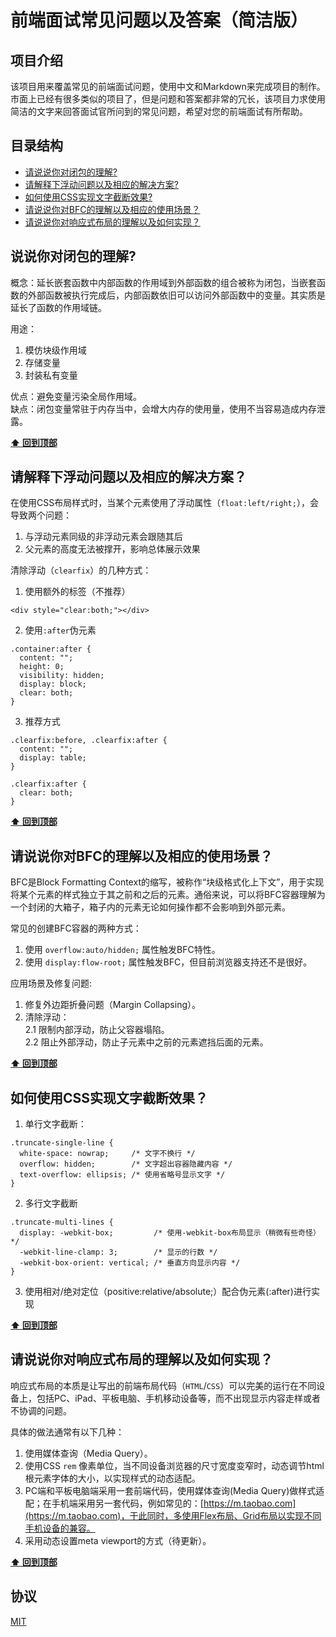 # 前端面试常见问题以及答案（简洁版）

## 项目介绍
该项目用来覆盖常见的前端面试问题，使用中文和Markdown来完成项目的制作。市面上已经有很多类似的项目了，但是问题和答案都非常的冗长，该项目力求使用简洁的文字来回答面试官所问到的常见问题，希望对您的前端面试有所帮助。

## 目录结构
- [请说说你对闭包的理解?](#说说你对闭包的理解)
- [请解释下浮动问题以及相应的解决方案?](#请解释下浮动问题以及相应的解决方案)
- [如何使用CSS实现文字截断效果?](#如何使用CSS实现文字截断效果)
- [请说说你对BFC的理解以及相应的使用场景？](#请说说你对BFC的理解以及相应的使用场景)
- [请说说你对响应式布局的理解以及如何实现？](#请说说你对响应式布局的理解以及如何实现)

## 说说你对闭包的理解?
概念：延长嵌套函数中内部函数的作用域到外部函数的组合被称为闭包，当嵌套函数的外部函数被执行完成后，内部函数依旧可以访问外部函数中的变量。其实质是延长了函数的作用域链。

用途：
1. 模仿块级作用域
2. 存储变量
3. 封装私有变量

优点：避免变量污染全局作用域。  
缺点：闭包变量常驻于内存当中，会增大内存的使用量，使用不当容易造成内存泄露。

**[⬆ 回到顶部](#目录结构)**

## 请解释下浮动问题以及相应的解决方案？
在使用CSS布局样式时，当某个元素使用了浮动属性（`float:left/right;`），会导致两个问题：  
1. 与浮动元素同级的非浮动元素会跟随其后
2. 父元素的高度无法被撑开，影响总体展示效果

清除浮动（`clearfix`）的几种方式：
1. 使用额外的标签（不推荐）
```
<div style="clear:both;"></div>
```
2. 使用`:after`伪元素
```
.container:after {
  content: "";
  height: 0;
  visibility: hidden;
  display: block;
  clear: both;
}
```
3. 推荐方式
```
.clearfix:before, .clearfix:after {
  content: "";
  display: table;
}

.clearfix:after {
  clear: both;
}
```
**[⬆ 回到顶部](#目录结构)**

## 请说说你对BFC的理解以及相应的使用场景？
BFC是Block Formatting Context的缩写，被称作“块级格式化上下文”，用于实现将某个元素的样式独立于其之前和之后的元素。通俗来说，可以将BFC容器理解为一个封闭的大箱子，箱子内的元素无论如何操作都不会影响到外部元素。

常见的创建BFC容器的两种方式：
1. 使用 `overflow:auto/hidden;` 属性触发BFC特性。
2. 使用 `display:flow-root;` 属性触发BFC，但目前浏览器支持还不是很好。

应用场景及修复问题:
1. 修复外边距折叠问题（Margin Collapsing）。
2. 清除浮动：  
  2.1 限制内部浮动，防止父容器塌陷。  
  2.2 阻止外部浮动，防止子元素中之前的元素遮挡后面的元素。

**[⬆ 回到顶部](#目录结构)**

## 如何使用CSS实现文字截断效果？
1. 单行文字截断：
```
.truncate-single-line {
  white-space: nowrap;     /* 文字不换行 */
  overflow: hidden;        /* 文字超出容器隐藏内容 */
  text-overflow: ellipsis; /* 使用省略号显示文字 */
}
```
2. 多行文字截断
```
.truncate-multi-lines {
  display: -webkit-box;         /* 使用-webkit-box布局显示（稍微有些奇怪） */
  -webkit-line-clamp: 3;        /* 显示的行数 */
  -webkit-box-orient: vertical; /* 垂直方向显示内容 */
}
```
3. 使用相对/绝对定位（positive:relative/absolute;）配合伪元素(:after)进行实现

**[⬆ 回到顶部](#目录结构)**

## 请说说你对响应式布局的理解以及如何实现？
响应式布局的本质是让写出的前端布局代码（`HTML`/`CSS`）可以完美的运行在不同设备上，包括PC、iPad、平板电脑、手机移动设备等，而不出现显示内容走样或者不协调的问题。

具体的做法通常有以下几种：
1. 使用媒体查询（Media Query）。
2. 使用CSS `rem` 像素单位，当不同设备浏览器的尺寸宽度变窄时，动态调节html根元素字体的大小，以实现样式的动态适配。
3. PC端和平板电脑端采用一套前端代码，使用媒体查询(Media Query)做样式适配；在手机端采用另一套代码，例如常见的：[https://m.taobao.com](https://m.taobao.com)，于此同时，多使用Flex布局、Grid布局以实现不同手机设备的兼容。
4. 采用动态设置meta viewport的方式（待更新）。

**[⬆ 回到顶部](#目录结构)**

## 协议
[MIT](https://github.com/tjcchen/questions-and-answers/blob/main/LICENSE)